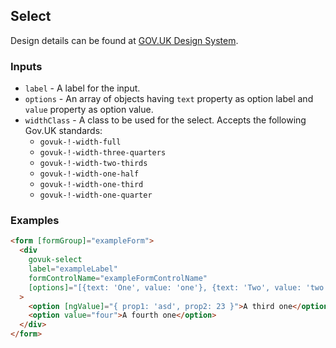 ## Select

Design details can be found at [GOV.UK Design System](https://design-system.service.gov.uk/components/select/).

### Inputs

- `label` - A label for the input.
- `options` - An array of objects having `text` property as option label and `value` property as option value.
- `widthClass` - A class to be used for the select. Accepts the following Gov.UK standards:
  - `govuk-!-width-full`
  - `govuk-!-width-three-quarters`
  - `govuk-!-width-two-thirds`
  - `govuk-!-width-one-half`
  - `govuk-!-width-one-third`
  - `govuk-!-width-one-quarter`

### Examples

```html
<form [formGroup]="exampleForm">
  <div
    govuk-select
    label="exampleLabel"
    formControlName="exampleFormControlName"
    [options]="[{text: 'One', value: 'one'}, {text: 'Two', value: 'two'}]"
  >
    <option [ngValue]="{ prop1: 'asd', prop2: 23 }">A third one</option>
    <option value="four">A fourth one</option>
  </div>
</form>
```
